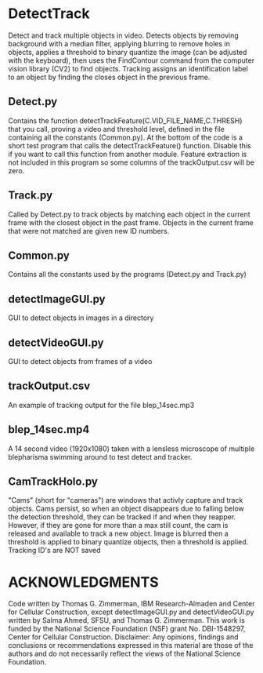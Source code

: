 # DetectTrack
Detect and track multiple objects in video. Detects objects by removing background with a median filter, applying blurring to remove holes in objects, applies a threshold to binary quantize the image (can be adjusted with the keyboard), then uses the FindContour command from the computer vision library (CV2) to find objects. Tracking assigns an identification label to an object by finding the closes object in the previous frame.  
## Detect.py 
Contains the function detectTrackFeature(C.VID_FILE_NAME,C.THRESH) that you call, proving a video and threshold level, defined in the file containing all the constants (Common.py). At the bottom of the code is a short test program that calls the detectTrackFeature() function. Disable this if you want to call this function from another module. Feature extraction is not included in this program so some columns of the trackOutput.csv will be zero. 
## Track.py
Called by Detect.py to track objects by matching each object in the current frame with the closest object in the past frame. Objects in the current frame that were not matched are given new ID numbers.
## Common.py 
Contains all the constants used by the programs (Detect.py and Track.py)
## detectImageGUI.py
GUI to detect objects in images in a directory
## detectVideoGUI.py
GUI to detect objects from frames of a video
## trackOutput.csv
An example of tracking output for the file blep_14sec.mp3
## blep_14sec.mp4
A 14 second video (1920x1080) taken with a lensless microscope of multiple blepharisma swimming around to test detect and tracker.
## CamTrackHolo.py
"Cams" (short for "cameras") are windows that activly capture and track objects. 
Cams persist, so when an object disappears due to falling below the detection threshold, they can be tracked if and when they reapper. 
However, if they are gone for more than a max still count, the cam is released and available to track a new object.
Image is blurred then a threshold is applied to binary quantize objects, then a threshold is applied.
Tracking ID's are NOT saved

ACKNOWLEDGMENTS 
===============
Code written by Thomas G. Zimmerman, IBM Research-Almaden and Center for Cellular Construction, except detectImageGUI.py and detectVideoGUI.py written by Salma Ahmed, SFSU, and Thomas G. Zimmerman. This work is funded by the National Science Foundation (NSF) grant No. DBI-1548297, Center for Cellular Construction.
Disclaimer:  Any opinions, findings and conclusions or recommendations expressed in this material are those of the authors and do not necessarily reflect the views of the National Science Foundation. 
